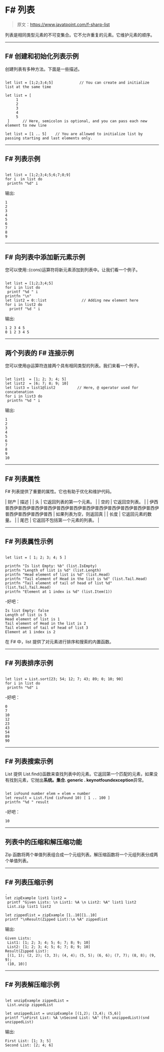 # F# 列表

> 原文：<https://www.javatpoint.com/f-sharp-list>

列表是相同类型元素的不可变集合。它不允许重复的元素。它维护元素的顺序。

* * *

## F# 创建和初始化列表示例

创建列表有多种方法。下面是一些描述。

```

let list = [1;2;3;4;5]            // You can create and initialize list at the same time

let list = [
     1
     2
     3
     4
     5
 ]		// Here, semicolon is optional, and you can pass each new element to new line

let list = [1 .. 5]    // You are allowed to initialize list by passing starting and last elements only.

```

* * *

## F# 列表示例

```

let list = [1;2;3;4;5;6;7;8;9]
for i  in list do
 printfn "%d" i

```

输出:

```
1
2
3
4
5
6
7
8
9

```

* * *

## F# 向列表中添加新元素示例

您可以使用::(cons)运算符将新元素添加到列表中。让我们看一个例子。

```

let list = [1;2;3;4;5]
for i in list do
 printf "%d " i 
printfn "\n" 
let list2 = 0::list                // Adding new element here
for i in list2 do 
  printf "%d " i   

```

输出:

```
1 2 3 4 5
0 1 2 3 4 5

```

* * *

## 两个列表的 F# 连接示例

您可以使用@运算符连接两个具有相同类型的列表。我们来看一个例子。

```

let list1  = [1; 2; 3; 4; 5]
let list2  = [6; 7; 8; 9; 10]
let list3 = list1@list2			 // Here, @ operator used for concatenation
for i in list3 do
 printfn "%d " i

```

输出:

```
1
2
3
4
5
6
7
8
9
10

```

* * *

## F# 列表属性

F# 列表提供了重要的属性。它也有助于优化和维护代码。

| 财产 | 描述 |
| 头 | 它返回列表的第一个元素。 |
| 空的 | 它返回空列表。 |
| 伊西普西伊普西伊普西伊普西伊普西伊普西伊普西伊普西伊普西伊普西伊普西伊普西伊普西伊普西伊普西伊普西 | 如果列表为空，则返回真 |
| 长度 | 它返回元素的数量。 |
| 尾巴 | 它返回不包括第一个元素的列表。 |

* * *

## F# 列表属性示例

```

let list = [ 1; 2; 3; 4; 5 ]

printfn "Is list Empty: %b" (list.IsEmpty)
printfn "Length of list is %d" (list.Length)
printfn "Head element of list is %d" (list.Head)
printfn "Tail element of Head in the list is %d" (list.Tail.Head)
printfn "Tail element of tail of head of list %d" (list.Tail.Tail.Head)
printfn "Element at 1 index is %d" (list.Item(1))

```

-好吧：

```
Is list Empty: false
Length of list is 5
Head element of list is 1
Tail element of Head in the list is 2
Tail element of tail of head of list 3
Element at 1 index is 2

```

在 F# 中，list 提供了对元素进行排序和搜索的内置函数。

* * *

## F# 列表排序示例

```

let list = List.sort[23; 54; 12; 7; 43; 89; 0; 10; 90]
for i in list do
 printfn "%d" i

```

-好吧：

```
0
7
10
12
23
43
54
89
90

```

* * *

## F# 列表搜索示例

List 提供 List.find()函数来查找列表中的元素。它返回第一个匹配的元素，如果没有找到元素，它抛出**系统。集合. generic . keynotfoundexception**异常。

```

let isFound number elem = elem = number 
let result = List.find (isFound 10) [ 1 .. 100 ]
printfn "%d " result

```

-好吧：

```
10

```

* * *

## 列表中的压缩和解压缩功能

Zip 函数将两个单值列表组合成一个元组列表。解压缩函数将一个元组列表分成两个单值列表。

* * *

## F# 列表压缩示例

```
.
let zipExample list1 list2 =
 printf "Given Lists: \n List1: %A \n List2: %A" list1 list2
 List.zip list1 list2

let zippedlist = zipExample [1..10][1..10]
printf "\nResult(Zipped List):\n %A" zippedlist

```

输出:

```
Given Lists:
 List1: [1; 2; 3; 4; 5; 6; 7; 8; 9; 10]
 List2: [1; 2; 3; 4; 5; 6; 7; 8; 9; 10]
Result(Zipped List):
 [(1, 1); (2, 2); (3, 3); (4, 4); (5, 5); (6, 6); (7, 7); (8, 8); (9, 9);
 (10, 10)]

```

* * *

## F# 列表解压缩示例

```

let unzipExample zippedList =
 List.unzip zippedList

let unzippedList = unzipExample [(1,2); (3,4); (5,6)]
printf "\nFirst List: %A \nSecond List: %A" (fst unzippedList)(snd unzippedList)

```

输出:

```
First List: [1; 3; 5]
Second List: [2; 4; 6]

```